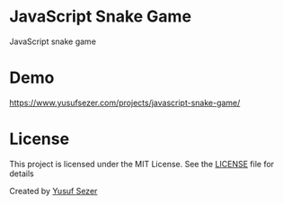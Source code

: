 # JavaScript Snake Game
JavaScript snake game

# Demo
https://www.yusufsezer.com/projects/javascript-snake-game/

# License
This project is licensed under the MIT License. See the [LICENSE](LICENSE) file for details

Created by [Yusuf Sezer](https://www.yusufsezer.com)
